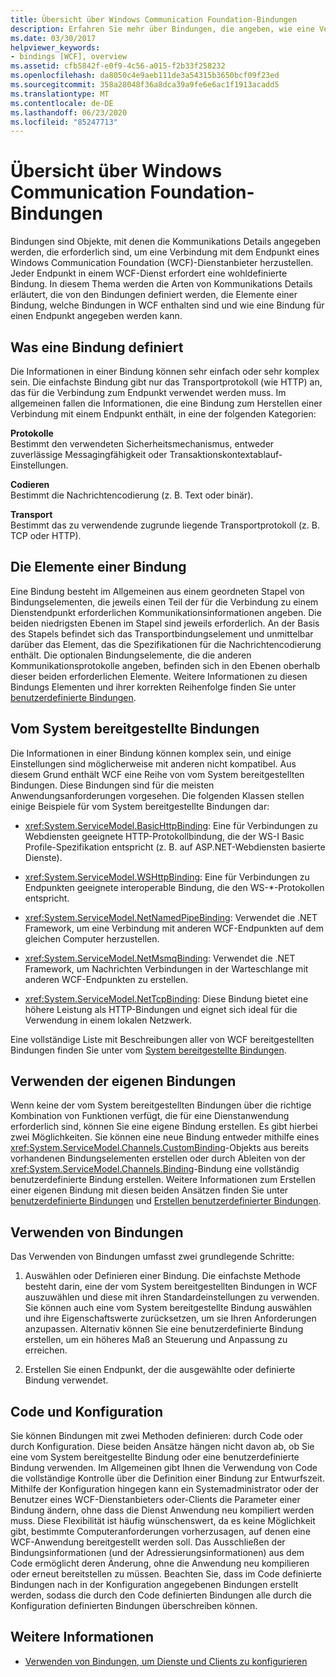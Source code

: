 ```yaml
---
title: Übersicht über Windows Communication Foundation-Bindungen
description: Erfahren Sie mehr über Bindungen, die angeben, wie eine Verbindung mit einem WCF-Dienst hergestellt wird, einschließlich der Elemente einer Bindung und der Angabe einer Bindung für einen Dienst Endpunkt.
ms.date: 03/30/2017
helpviewer_keywords:
- bindings [WCF], overview
ms.assetid: cfb5842f-e0f9-4c56-a015-f2b33f258232
ms.openlocfilehash: da8050c4e9aeb111de3a54315b3650bcf09f23ed
ms.sourcegitcommit: 358a28048f36a8dca39a9fe6e6ac1f1913acadd5
ms.translationtype: MT
ms.contentlocale: de-DE
ms.lasthandoff: 06/23/2020
ms.locfileid: "85247713"
---
```

# <a name="windows-communication-foundation-bindings-overview"></a>Übersicht über Windows Communication Foundation-Bindungen
Bindungen sind Objekte, mit denen die Kommunikations Details angegeben werden, die erforderlich sind, um eine Verbindung mit dem Endpunkt eines Windows Communication Foundation (WCF)-Dienstanbieter herzustellen. Jeder Endpunkt in einem WCF-Dienst erfordert eine wohldefinierte Bindung. In diesem Thema werden die Arten von Kommunikations Details erläutert, die von den Bindungen definiert werden, die Elemente einer Bindung, welche Bindungen in WCF enthalten sind und wie eine Bindung für einen Endpunkt angegeben werden kann.  
  
## <a name="what-a-binding-defines"></a>Was eine Bindung definiert  
 Die Informationen in einer Bindung können sehr einfach oder sehr komplex sein. Die einfachste Bindung gibt nur das Transportprotokoll (wie HTTP) an, das für die Verbindung zum Endpunkt verwendet werden muss. Im allgemeinen fallen die Informationen, die eine Bindung zum Herstellen einer Verbindung mit einem Endpunkt enthält, in eine der folgenden Kategorien:  
  
 **Protokolle**  
 Bestimmt den verwendeten Sicherheitsmechanismus, entweder zuverlässige Messagingfähigkeit oder Transaktionskontextablauf-Einstellungen.  
  
 **Codieren**  
 Bestimmt die Nachrichtencodierung (z. B. Text oder binär).  
  
 **Transport**  
 Bestimmt das zu verwendende zugrunde liegende Transportprotokoll (z. B. TCP oder HTTP).  
  
## <a name="the-elements-of-a-binding"></a>Die Elemente einer Bindung  
 Eine Bindung besteht im Allgemeinen aus einem geordneten Stapel von Bindungselementen, die jeweils einen Teil der für die Verbindung zu einem Dienstendpunkt erforderlichen Kommunikationsinformationen angeben. Die beiden niedrigsten Ebenen im Stapel sind jeweils erforderlich. An der Basis des Stapels befindet sich das Transportbindungselement und unmittelbar darüber das Element, das die Spezifikationen für die Nachrichtencodierung enthält. Die optionalen Bindungselemente, die die anderen Kommunikationsprotokolle angeben, befinden sich in den Ebenen oberhalb dieser beiden erforderlichen Elemente. Weitere Informationen zu diesen Bindungs Elementen und ihrer korrekten Reihenfolge finden Sie unter [benutzerdefinierte Bindungen](./extending/custom-bindings.md).  
  
## <a name="system-provided-bindings"></a>Vom System bereitgestellte Bindungen  
 Die Informationen in einer Bindung können komplex sein, und einige Einstellungen sind möglicherweise mit anderen nicht kompatibel. Aus diesem Grund enthält WCF eine Reihe von vom System bereitgestellten Bindungen. Diese Bindungen sind für die meisten Anwendungsanforderungen vorgesehen. Die folgenden Klassen stellen einige Beispiele für vom System bereitgestellte Bindungen dar:  
  
- <xref:System.ServiceModel.BasicHttpBinding>: Eine für Verbindungen zu Webdiensten geeignete HTTP-Protokollbindung, die der WS-I Basic Profile-Spezifikation entspricht (z. B. auf ASP.NET-Webdiensten basierte Dienste).  
  
- <xref:System.ServiceModel.WSHttpBinding>: Eine für Verbindungen zu Endpunkten geeignete interoperable Bindung, die den WS-*-Protokollen entspricht.  
  
- <xref:System.ServiceModel.NetNamedPipeBinding>: Verwendet die .NET Framework, um eine Verbindung mit anderen WCF-Endpunkten auf dem gleichen Computer herzustellen.  
  
- <xref:System.ServiceModel.NetMsmqBinding>: Verwendet die .NET Framework, um Nachrichten Verbindungen in der Warteschlange mit anderen WCF-Endpunkten zu erstellen.  

- <xref:System.ServiceModel.NetTcpBinding>: Diese Bindung bietet eine höhere Leistung als HTTP-Bindungen und eignet sich ideal für die Verwendung in einem lokalen Netzwerk.
  
 Eine vollständige Liste mit Beschreibungen aller von WCF bereitgestellten Bindungen finden Sie unter vom [System bereitgestellte Bindungen](system-provided-bindings.md).  
  
## <a name="using-your-own-bindings"></a>Verwenden der eigenen Bindungen  
 Wenn keine der vom System bereitgestellten Bindungen über die richtige Kombination von Funktionen verfügt, die für eine Dienstanwendung erforderlich sind, können Sie eine eigene Bindung erstellen. Es gibt hierbei zwei Möglichkeiten. Sie können eine neue Bindung entweder mithilfe eines <xref:System.ServiceModel.Channels.CustomBinding>-Objekts aus bereits vorhandenen Bindungselementen erstellen oder durch Ableiten von der <xref:System.ServiceModel.Channels.Binding>-Bindung eine vollständig benutzerdefinierte Bindung erstellen. Weitere Informationen zum Erstellen einer eigenen Bindung mit diesen beiden Ansätzen finden Sie unter [benutzerdefinierte Bindungen](./extending/custom-bindings.md) und [Erstellen benutzerdefinierter Bindungen](./extending/creating-user-defined-bindings.md).  
  
## <a name="using-bindings"></a>Verwenden von Bindungen  
 Das Verwenden von Bindungen umfasst zwei grundlegende Schritte:  
  
1. Auswählen oder Definieren einer Bindung. Die einfachste Methode besteht darin, eine der vom System bereitgestellten Bindungen in WCF auszuwählen und diese mit ihren Standardeinstellungen zu verwenden. Sie können auch eine vom System bereitgestellte Bindung auswählen und ihre Eigenschaftswerte zurücksetzen, um sie Ihren Anforderungen anzupassen. Alternativ können Sie eine benutzerdefinierte Bindung erstellen, um ein höheres Maß an Steuerung und Anpassung zu erreichen.  
  
2. Erstellen Sie einen Endpunkt, der die ausgewählte oder definierte Bindung verwendet.  
  
## <a name="code-and-configuration"></a>Code und Konfiguration  
 Sie können Bindungen mit zwei Methoden definieren: durch Code oder durch Konfiguration. Diese beiden Ansätze hängen nicht davon ab, ob Sie eine vom System bereitgestellte Bindung oder eine benutzerdefinierte Bindung verwenden. Im Allgemeinen gibt Ihnen die Verwendung von Code die vollständige Kontrolle über die Definition einer Bindung zur Entwurfszeit. Mithilfe der Konfiguration hingegen kann ein Systemadministrator oder der Benutzer eines WCF-Dienstanbieters oder-Clients die Parameter einer Bindung ändern, ohne dass die Dienst Anwendung neu kompiliert werden muss. Diese Flexibilität ist häufig wünschenswert, da es keine Möglichkeit gibt, bestimmte Computeranforderungen vorherzusagen, auf denen eine WCF-Anwendung bereitgestellt werden soll. Das Ausschließen der Bindungsinformationen (und der Adressierungsinformationen) aus dem Code ermöglicht deren Änderung, ohne die Anwendung neu kompilieren oder erneut bereitstellen zu müssen. Beachten Sie, dass im Code definierte Bindungen nach in der Konfiguration angegebenen Bindungen erstellt werden, sodass die durch den Code definierten Bindungen alle durch die Konfiguration definierten Bindungen überschreiben können.  
  
## <a name="see-also"></a>Weitere Informationen

- [Verwenden von Bindungen, um Dienste und Clients zu konfigurieren](using-bindings-to-configure-services-and-clients.md)
